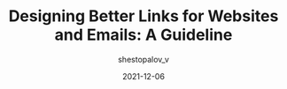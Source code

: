 ---
author: shestopalov_v
date: 2021-12-06
draft: true
publisher: smashingmag
tags:
  - design
  - hypertext
target_url: https://www.smashingmagazine.com/2021/12/designing-better-links-websites-emails-guideline/
title: "Designing Better Links for Websites and Emails: A Guideline"
---